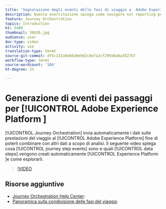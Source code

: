 ```yaml
---
title: 'Segnalazione degli eventi delle fasi di viaggio a  Adobe Experience Platform '
description: Questa esercitazione spiega come navigare nel reporting per il viaggio, come personalizzare gli intervalli di date per il rapporto e come salvare un modello di rapporto per un utilizzo futuro.
feature: Journey Orchestration
topics: Introduction
kt: 5488
thumbnail: 36636.jpg
audience: user
doc-type: video
activity: use
translation-type: tm+mt
source-git-commit: df5c132a8e66a9e9d2c8e7a2cf299a6a6a3527b7
workflow-type: tm+mt
source-wordcount: '104'
ht-degree: 1%

---
```



# Generazione di eventi dei passaggi per [!UICONTROL Adobe Experience Platform ]

[!UICONTROL Journey Orchestration] invia automaticamente i dati sulle prestazioni del viaggio al [!UICONTROL Adobe Experience Platform] fine di poterli combinare con altri dati a scopo di analisi.
Il seguente video spiega cosa [!UICONTROL journey step events] sono e quali [!UICONTROL data steps] vengono creati automaticamente [!UICONTROL Experience Platform ]e come esplorarli.

>[!VIDEO](https://video.tv.adobe.com/v/36636?quality=12)

## Risorse aggiuntive

* [Journey Orchestration Help Center](https://docs.adobe.com/content/help/en/journeys/using/journey-orchestration-home.html):
* [Panoramica sulla condivisione delle fasi del viaggio](https://docs.adobe.com/content/help/en/journeys/using/building-journeys/sharing-journey-steps/sharing-overview.html)
